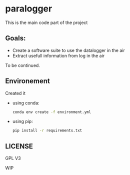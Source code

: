 # paralogger
This is the main code part of the project

## Goals:
* Create a software suite to use the datalogger in the air
* Extract usefull information from log in the air

To be continued.

## Environement
Created it 
* using  conda:

    ```bash
    conda env create -f environment.yml

    ```
* using  pip:

    ```bash
    pip install -r requirements.txt

    ```

## LICENSE
GPL V3

WIP